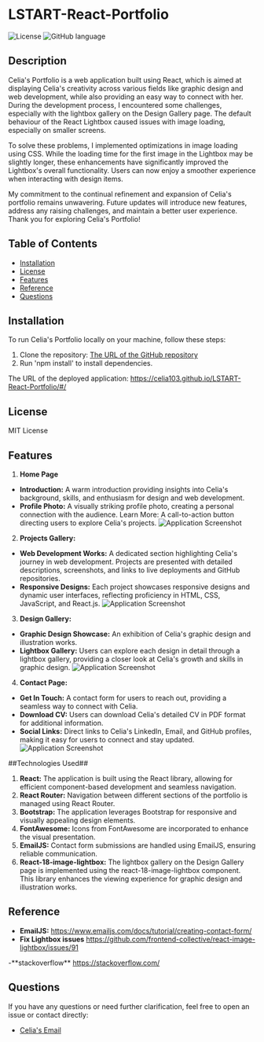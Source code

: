 # LSTART-React-Portfolio
![License](https://img.shields.io/badge/license-MIT-green)
![GitHub language](https://img.shields.io/github/languages/top/celia103/W12-TeamProfilerJS)

## Description
Celia's Portfolio is a web application built using React, which is aimed at displaying Celia's creativity across various fields like graphic design and web development, while also providing an easy way to connect with her. During the development process, I encountered some challenges, especially with the lightbox gallery on the Design Gallery page. The default behaviour of the React Lightbox caused issues with image loading, especially on smaller screens.

To solve these problems, I implemented optimizations in image loading using CSS. While the loading time for the first image in the Lightbox may be slightly longer, these enhancements have significantly improved the Lightbox's overall functionality. Users can now enjoy a smoother experience when interacting with design items.

My commitment to the continual refinement and expansion of Celia's portfolio remains unwavering. Future updates will introduce new features, address any raising challenges, and maintain a better user experience. Thank you for exploring Celia's Portfolio!

## Table of Contents

- [Installation](#installation)
- [License](#license)
- [Features](#features)
- [Reference](#reference)
- [Questions](#questions)

## Installation

To run Celia's Portfolio locally on your machine, follow these steps:
  1. Clone the repository: <a href="https://github.com/celia103/LSTART-React-Portfolio" target="_blank">The URL of the GitHub repository</a>
  2. Run 'npm install' to install dependencies.

The URL of the deployed application:
<a href="https://celia103.github.io/LSTART-React-Portfolio/#/" target="_blank">https://celia103.github.io/LSTART-React-Portfolio/#/</a>



## License

MIT License

## Features

1. **Home Page**
- **Introduction:** A warm introduction providing insights into Celia's background, skills, and enthusiasm for design and web development.
- **Profile Photo:** A visually striking profile photo, creating a personal connection with the audience.
Learn More: A call-to-action button directing users to explore Celia's projects.
![Application Screenshot](./assets/screencapture/Portfolio1.png)


2. **Projects Gallery:**
- **Web Development Works:** 
A dedicated section highlighting Celia's journey in web development. Projects are presented with detailed descriptions, screenshots, and links to live deployments and GitHub repositories.
- **Responsive Designs:** 
Each project showcases responsive designs and dynamic user interfaces, reflecting proficiency in HTML, CSS, JavaScript, and React.js.
![Application Screenshot](./assets/screencapture/Portfolio2.png)

3. **Design Gallery:**
- **Graphic Design Showcase:** An exhibition of Celia's graphic design and illustration works.
- **Lightbox Gallery:** Users can explore each design in detail through a lightbox gallery, providing a closer look at Celia's growth and skills in graphic design.
![Application Screenshot](./assets/screencapture/Portfolio3.png)

4. **Contact Page:**
- **Get In Touch:** A contact form for users to reach out, providing a seamless way to connect with Celia.
- **Download CV:** Users can download Celia's detailed CV in PDF format for additional information.
- **Social Links:** Direct links to Celia's LinkedIn, Email, and GitHub profiles, making it easy for users to connect and stay updated.
![Application Screenshot](./assets/screencapture/Portfolio4.png)

##Technologies Used##
1. **React:** The application is built using the React library, allowing for efficient component-based development and seamless navigation.
2. **React Router:** Navigation between different sections of the portfolio is managed using React Router.
3. **Bootstrap:** The application leverages Bootstrap for responsive and visually appealing design elements.
4. **FontAwesome:** Icons from FontAwesome are incorporated to enhance the visual presentation.
5. **EmailJS:** Contact form submissions are handled using EmailJS, ensuring reliable communication.
6. **React-18-image-lightbox:** The lightbox gallery on the Design Gallery page is implemented using the react-18-image-lightbox component. This library enhances the viewing experience for graphic design and illustration works.

## Reference

- **EmailJS:**
  <a href=" https://www.emailjs.com/docs/tutorial/creating-contact-form/
  " target="_blank"> https://www.emailjs.com/docs/tutorial/creating-contact-form/
  </a>
- **Fix Lightbox issues**
<a href=" https://github.com/frontend-collective/react-image-lightbox/issues/91
" target="_blank"> https://github.com/frontend-collective/react-image-lightbox/issues/91
</a>
-**stackoverflow**
<a href=" https://stackoverflow.com/" target="_blank"> https://stackoverflow.com/</a>

## Questions
If you have any questions or need further clarification, feel free to open an issue or contact directly:

- <a href="mailto:celiayych@gmail.com" target="_blank">Celia's Email</a>
